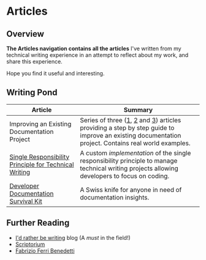# Articles    

## Overview  

**The Articles navigation contains all the articles** I've written from my technical writing experience in an attempt to reflect about my work, and share this experience.  

Hope you find it useful and interesting.  

## Writing Pond   

| Article | Summary |  
| ------------ | ---------------- |  
| Improving an Existing Documentation Project | Series of three ([1](./improving-documentation-projects-1/index.md), [2](./improving-documentation-projects-2/index.md) and [3](./improving-documentation-projects-3/index.md)) articles providing a step by step guide to improve an existing documentation project. Contains real world examples.|    
| [Single Responsibility Principle for Technical Writing](./single-responsibility-principle-tw/index.md) | A custom _implementation_ of the single responsibility principle to manage technical writing projects allowing developers to focus on coding.|  
| [Developer Documentation Survival Kit](./survival-kit/index.md) | A Swiss knife for anyone in need of documentation insights. |  

## Further Reading  

* [I'd rather be writing](https://idratherbewriting.com/) blog (A _must_ in the field!)  
* [Scriptorium](https://www.scriptorium.com/)    
* [Fabrizio Ferri Benedetti](https://passo.uno/)